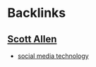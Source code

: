 
# Backlinks
## [Scott Allen](<Scott Allen.md>)
- [social media technology](<social media technology.md>)

